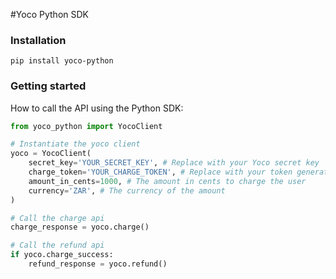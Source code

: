 #Yoco Python SDK

### Installation
```
pip install yoco-python
```

### Getting started
How to call the API using the Python SDK:


```Python
from yoco_python import YocoClient

# Instantiate the yoco client
yoco = YocoClient(
    secret_key='YOUR_SECRET_KEY', # Replace with your Yoco secret key
    charge_token='YOUR_CHARGE_TOKEN', # Replace with your token generated by the frontend API
    amount_in_cents=1000, # The amount in cents to charge the user
    currency='ZAR', # The currency of the amount
)

# Call the charge api
charge_response = yoco.charge()

# Call the refund api
if yoco.charge_success:
    refund_response = yoco.refund()
```
